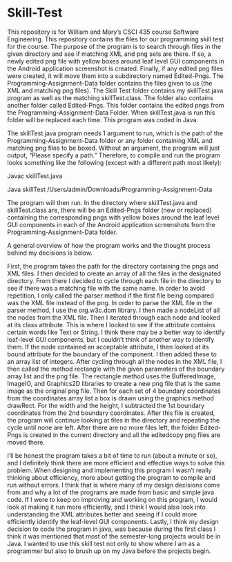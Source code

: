 # Skill-Test

This repository is for William and Mary’s CSCI 435 course Software Engineering. This repository contains the files for our programming skill test for the course. The purpose of the program is to search through files in the given directory and see if matching XML and png sets are there. If so, a newly edited png file with yellow boxes around leaf level GUI components in the Android application screenshot is created. Finally, if any edited png files were created, it will move them into a subdirectory named Edited-Pngs. The Programming-Assignment-Data folder contains the files given to us (the XML and matching png files). The Skill Test folder contains my skillTest.java program as well as the matching skillTest.class. The folder also contains another folder called Edited-Pngs. This folder contains the edited pngs from the Programming-Assignment-Data Folder. When skillTest.java is run this folder will be replaced each time. This program was coded in Java.  

  

The skillTest.java program needs 1 argument to run, which is the path of the Programming-Assignment-Data folder or any folder containing XML and matching png files to be boxed. Without an argument, the program will just output, “Please specify a path.” Therefore, to compile and run the program looks something like the following (except with a different path most likely):  



Javac skillTest.java  

Java skillTest /Users/admin/Downloads/Programming-Assignment-Data  

  

The program will then run. In the directory where skillTest.java and skillTest.class are, there will be an Edited-Pngs folder (new or replaced) containing the corresponding pngs with yellow boxes around the leaf level GUI components in each of the Android application screenshots from the Programming-Assignment-Data folder.  

  

A general overview of how the program works and the thought process behind my decisions is below.  

  

First, the program takes the path for the directory containing the pngs and XML files. I then decided to create an array of all the files in the designated directory. From there I decided to cycle through each file in the directory to see if there was a matching file with the same name. In order to avoid repetition, I only called the parser method if the first file being compared was the XML file instead of the png. In order to parse the XML file in the parser method, I use the org.w3c.dom library. I then made a nodeList of all the nodes from the XML file. Then I iterated through each node and looked at its class attribute. This is where I looked to see if the attribute contains certain words like Text or String. I think there may be a better way to identify leaf-level GUI components, but I couldn’t think of another way to identify them. If the node contained an acceptable attribute, I then looked at its bound attribute for the boundary of the component. I then added these to an array list of integers. After cycling through all the nodes in the XML file, I then called the method rectangle with the given parameters of the boundary array list and the png file. The rectangle method uses the BufferedImage, ImageIO, and Graphics2D libraries to create a new png file that is the same image as the original png file. Then for each set of 4 boundary coordinates from the coordinates array list a box is drawn using the graphics method drawRect. For the width and the height, I subtracted the 1st boundary coordinates from the 2nd boundary coordinates. After this file is created, the program will continue looking at files in the directory and repeating the cycle until none are left. After there are no more files left, the folder Edited-Pngs is created in the current directory and all the editedcopy png files are moved there.  

  

I’ll be honest the program takes a bit of time to run (about a minute or so), and I definitely think there are more efficient and effective ways to solve this problem. When designing and implementing this program I wasn’t really thinking about efficiency, more about getting the program to compile and run without errors. I think that is where many of my design decisions come from and why a lot of the programs are made from basic and simple java code. If I were to keep on improving and working on this program, I would look at making it run more efficiently, and I think I would also look into understanding the XML attributes better and seeing if I could more efficiently identify the leaf-level GUI components. Lastly, I think my design decision to code the program in java, was because during the first class I think it was mentioned that most of the semester-long projects would be in Java. I wanted to use this skill test not only to show where I am as a programmer but also to brush up on my Java before the projects begin.  
